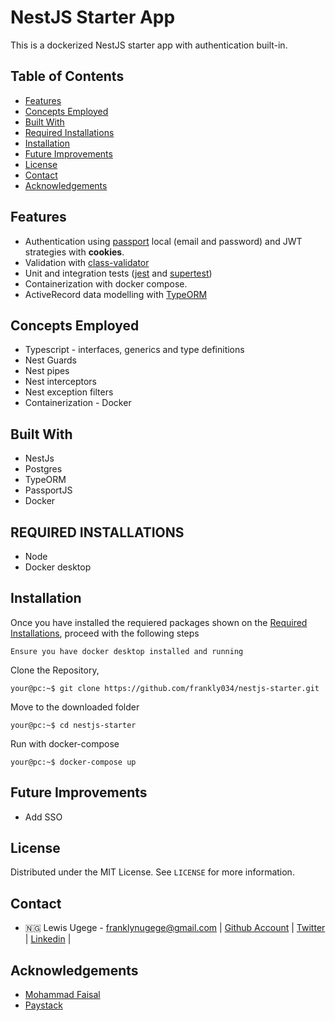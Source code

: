 # NestJS Starter App

This is a dockerized NestJS starter app with authentication built-in.

## Table of Contents

- [Features](#features)
- [Concepts Employed](#concepts-employed)
- [Built With](#built-with)
- [Required Installations](#required-installations)
- [Installation](#installation)
- [Future Improvements](#future-improvements)
- [License](#license)
- [Contact](#contact)
- [Acknowledgements](#acknowledgements)

<!-- features -->

## Features

- Authentication using [passport](https://docs.nestjs.com/recipes/passport) local (email and password) and JWT strategies with <b>cookies</b>.
- Validation with [class-validator](https://www.npmjs.com/package/class-validator)
- Unit and integration tests ([jest](https://jestjs.io/) and [supertest](https://www.npmjs.com/package/supertest))
- Containerization with docker compose.
- ActiveRecord data modelling with [TypeORM](https://typeorm.io/)

<!-- concepts employed -->

## Concepts Employed

- Typescript - interfaces, generics and type definitions
- Nest Guards
- Nest pipes
- Nest interceptors
- Nest exception filters
- Containerization - Docker

<!-- BUILT WITH -->

## Built With

- NestJs
- Postgres
- TypeORM
- PassportJS
- Docker

<!-- REQUIRED INSTALLATION -->

## REQUIRED INSTALLATIONS

- Node
- Docker desktop

<!-- INSTALLATION -->

## Installation

Once you have installed the requiered packages shown on the [Required Installations](#required-installations), proceed with the following steps

`Ensure you have docker desktop installed and running`

Clone the Repository,

```Shell
your@pc:~$ git clone https://github.com/frankly034/nestjs-starter.git
```

Move to the downloaded folder

```Shell
your@pc:~$ cd nestjs-starter
```

Run with docker-compose

```Shell
your@pc:~$ docker-compose up
```

<!-- FUTURE IMPROVEMENTS -->

## Future Improvements

- Add SSO

## License

Distributed under the MIT License. See `LICENSE` for more information.

<!-- CONTACT -->

## Contact

- 🇳🇬 Lewis Ugege - franklynugege@gmail.com | [Github Account](https://github.com/frankly034) | [Twitter](https://twitter.com/@wizlulu) | [Linkedin](https://linkedin.com/in/lewis-ugege) |

<!-- ACKNOWLEDGEMENTS -->

## Acknowledgements

- <a href="https://github.com/Mohammad-Faisal/professional-express-sequelize-docker-boilerplate">Mohammad Faisal</a>
- <a href="https://paystack.com">Paystack</a>

